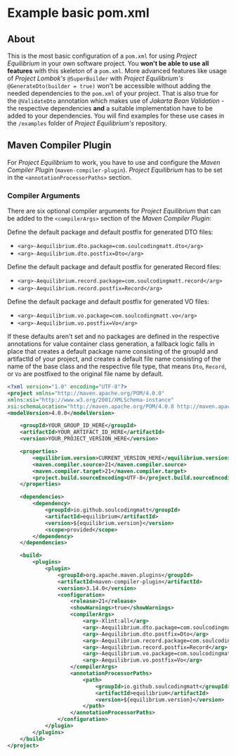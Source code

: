 # Example basic pom.xml

## About
This is the most basic configuration of a ```pom.xml``` for using *Project Equilibrium* in your own software project.
You **won't be able to use all features** with this skeleton of a ```pom.xml```. More advanced features like usage of
_Project Lombok's_ ```@SuperBuilder``` with _Project Equilibrium's_ ```@GenerateDto(builder = true)``` won't be accessible without adding the
needed dependencies to the ```pom.xml``` of your project. That is also true for the ```@ValidateDto``` annotation
which makes use of _Jakarta Bean Validation_ - the respective dependencies **and** a suitable implementation have to
be added to your dependencies. You will find examples for these use cases in the ```/examples``` folder of _Project Equilibrium's_ repository.

## Maven Compiler Plugin
For _Project Equilibrium_ to work, you have to use and configure the _Maven Compiler Plugin_ (```maven-compiler-plugin```).
_Project Equilibrium_ has to be set in the ```<annotationProcessorPaths>``` section.

### Compiler Arguments
There are six optional compiler arguments for _Project Equilibrium_ that can
be added to the ```<compilerArgs>``` section of the _Maven Compiler Plugin_:

Define the default package and default postfix for generated DTO files:
- ```<arg>-Aequilibrium.dto.package=com.soulcodingmatt.dto</arg>```
- ```<arg>-Aequilibrium.dto.postfix=Dto</arg>```

Define the default package and default postfix for generated Record files:
- ```<arg>-Aequilibrium.record.package=com.soulcodingmatt.record</arg>```
- ```<arg>-Aequilibrium.record.postfix=Record</arg>```

Define the default package and default postfix for generated VO files:
- ```<arg>-Aequilibrium.vo.package=com.soulcodingmatt.vo</arg>```
- ```<arg>-Aequilibrium.vo.postfix=Vo</arg>```

If these defaults aren't set and no packages are defined in the respective annotations
for value container class generation, a fallback logic falls in place that
creates a default package name consisting of the groupId and artifactId of your project,
and creates a default file name consisting of the name of the base class and the
respective file type, that means ```Dto```, ```Record```, or ```Vo``` are
postfixed to the original file name by default.
```xml
<?xml version="1.0" encoding="UTF-8"?>
<project xmlns="http://maven.apache.org/POM/4.0.0"
xmlns:xsi="http://www.w3.org/2001/XMLSchema-instance"
xsi:schemaLocation="http://maven.apache.org/POM/4.0.0 http://maven.apache.org/xsd/maven-4.0.0.xsd">
<modelVersion>4.0.0</modelVersion>

    <groupId>YOUR_GROUP_ID_HERE</groupId>
    <artifactId>YOUR_ARTIFACT_ID_HERE</artifactId>
    <version>YOUR_PROJECT_VERSION_HERE</version>

    <properties>
        <equilibrium.version>CURRENT_VERSION_HERE</equilibrium.version>
        <maven.compiler.source>21</maven.compiler.source>
        <maven.compiler.target>21</maven.compiler.target>
        <project.build.sourceEncoding>UTF-8</project.build.sourceEncoding>
    </properties>

    <dependencies>
        <dependency>
            <groupId>io.github.soulcodingmatt</groupId>
            <artifactId>equilibrium</artifactId>
            <version>${equilibrium.version}</version>
            <scope>provided</scope>
        </dependency>
    </dependencies>

    <build>
        <plugins>
            <plugin>
                <groupId>org.apache.maven.plugins</groupId>
                <artifactId>maven-compiler-plugin</artifactId>
                <version>3.14.0</version>
                <configuration>
                    <release>21</release>
                    <showWarnings>true</showWarnings>
                    <compilerArgs>
                        <arg>-Xlint:all</arg>
                        <arg>-Aequilibrium.dto.package=com.soulcodingmatt.dto</arg>
                        <arg>-Aequilibrium.dto.postfix=Dto</arg>
                        <arg>-Aequilibrium.record.package=com.soulcodingmatt.record</arg>
                        <arg>-Aequilibrium.record.postfix=Record</arg>
                        <arg>-Aequilibrium.vo.package=com.soulcodingmatt.vo</arg>
                        <arg>-Aequilibrium.vo.postfix=Vo</arg>
                    </compilerArgs>
                    <annotationProcessorPaths>
                        <path>
                            <groupId>io.github.soulcodingmatt</groupId>
                            <artifactId>equilibrium</artifactId>
                            <version>${equilibrium.version}</version>
                        </path>
                    </annotationProcessorPaths>
                </configuration>
            </plugin>
        </plugins>
    </build>
</project>
```
